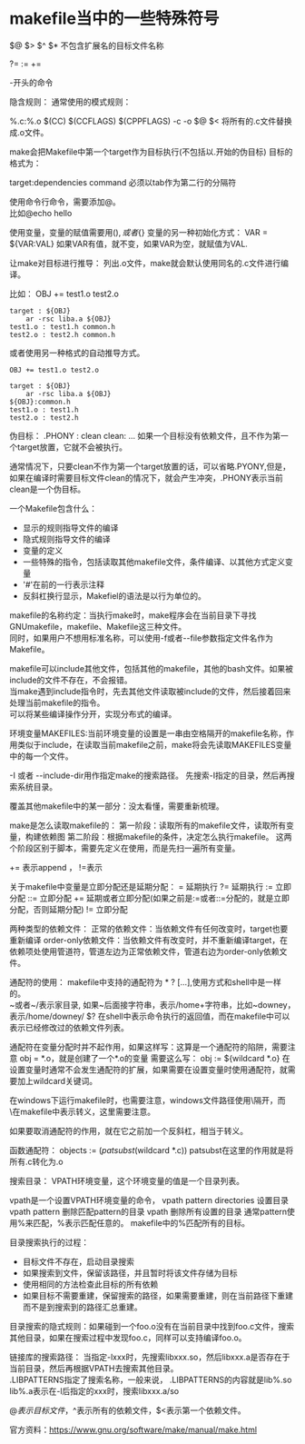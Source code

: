 # makefile当中的一些特殊符号

$@ $> $^
$* 不包含扩展名的目标文件名称

?= := +=

-开头的命令

隐含规则：
通常使用的模式规则：

%.c:%.o
	$(CC) $(CCFLAGS) $(CPPFLAGS) -c -o $@ $<
将所有的.c文件替换成.o文件。  



make会把Makefile中第一个target作为目标执行(不包括以.开始的伪目标)
目标的格式为：

target:dependencies
	command
必须以tab作为第二行的分隔符

使用命令行命令，需要添加@。  
比如@echo hello

使用变量，变量的赋值需要用$(),或者${}
变量的另一种初始化方式：
VAR = ${VAR:VAL}  如果VAR有值，就不变，如果VAR为空，就赋值为VAL.

让make对目标进行推导：
列出.o文件，make就会默认使用同名的.c文件进行编译。

比如：
	OBJ += test1.o test2.o
	
	target : ${OBJ}
	    ar -rsc liba.a ${OBJ}
	test1.o : test1.h common.h
	test2.o : test2.h common.h
	
或者使用另一种格式的自动推导方式。

	OBJ += test1.o test2.o
	
	target : ${OBJ}
	    ar -rsc liba.a ${OBJ}
	${OBJ}:common.h
	test1.o : test1.h
	test2.o : test2.h

伪目标：
.PHONY : clean
clean:
	...
如果一个目标没有依赖文件，且不作为第一个target放置，它就不会被执行。

通常情况下，只要clean不作为第一个target放置的话，可以省略.PYONY,但是，如果在编译时需要目标文件clean的情况下，就会产生冲突，.PHONY表示当前clean是一个伪目标。  

一个Makefile包含什么：
* 显示的规则指导文件的编译
* 隐式规则指导文件的编译
* 变量的定义
* 一些特殊的指令，包括读取其他makefile文件，条件编译、以其他方式定义变量
* '#'在前的一行表示注释
* 反斜杠换行显示，Makefiel的语法是以行为单位的。

makefile的名称约定：当执行make时，make程序会在当前目录下寻找GNUmakefile，makefile、Makefile这三种文件。  
同时，如果用户不想用标准名称，可以使用-f或者--file参数指定文件名作为Makefile。 


makefile可以include其他文件，包括其他的makefile，其他的bash文件。如果被include的文件不存在，不会报错。    
当make遇到include指令时，先去其他文件读取被include的文件，然后接着回来处理当前makefile的指令。  
可以将某些编译操作分开，实现分布式的编译。

环境变量MAKEFILES:当前环境变量的设置是一串由空格隔开的makefile名称，作用类似于include，在读取当前makefile之前，make将会先读取MAKEFILES变量中的每一个文件。  

-I 或者 --include-dir用作指定make的搜索路径。  先搜索-I指定的目录，然后再搜索系统目录。  

覆盖其他makefile中的某一部分：没太看懂，需要重新梳理。  

make是怎么读取makefile的：
第一阶段：读取所有的makefile文件，读取所有变量，构建依赖图
第二阶段：根据makefile的条件，决定怎么执行makefile。
这两个阶段区别于脚本，需要先定义在使用，而是先扫一遍所有变量。  


+= 表示append ， !=表示

关于makefile中变量是立即分配还是延期分配：
 =     延期执行
 ?=    延期执行
 :=    立即分配
 ::=   立即分配
 +=    延期或者立即分配(如果之前是:=或者::=分配的，就是立即分配，否则延期分配)
 !=    立即分配


两种类型的依赖文件：
正常的依赖文件：当依赖文件有任何改变时，target也要重新编译
order-only依赖文件：当依赖文件有改变时，并不重新编译target，在依赖项处使用管道符，管道左边为正常依赖文件，管道右边为order-only依赖文件。  


通配符的使用：
makefile中支持的通配符为 * ? [...],使用方式和shell中是一样的。  
~或者~/表示家目录,
如果~后面接字符串，表示/home+字符串，比如~downey，表示/home/downey/
$? 在shell中表示命令执行的返回值，而在makefile中可以表示已经修改过的依赖文件列表。  


通配符在变量分配时并不起作用，如果这样写：这算是一个通配符的陷阱，需要注意
obj = *.o，就是创建了一个\*.o的变量
需要这么写：
obj := ${wildcard *.o} 
在设置变量时通常不会发生通配符的扩展，如果需要在设置变量时使用通配符，就需要加上wildcard关键词。


在windows下运行makefile时，也需要注意，windows文件路径使用\隔开，而\在makefile中表示转义，这里需要注意。

如果要取消通配符的作用，就在它之前加一个反斜杠，相当于转义。

函数通配符：
objects := $(patsubst %.c,%.o,$(wildcard *.c))
patsubst在这里的作用就是将所有.c转化为.o

搜索目录：
VPATH环境变量，这个环境变量的值是一个目录列表。

vpath是一个设置VPATH环境变量的命令，
vpath pattern directories    设置目录
vpath pattern                删除匹配pattern的目录
vpath                        删除所有设置的目录
通常pattern使用%来匹配，%表示匹配任意的。
makefile中的%匹配所有的目标。  

目录搜索执行的过程：
* 目标文件不存在，启动目录搜索
* 如果搜索到文件，保留该路径，并且暂时将该文件存储为目标
* 使用相同的方法检查此目标的所有依赖
* 如果目标不需要重建，保留搜索的路径，如果需要重建，则在当前路径下重建而不是到搜索到的路径汇总重建。  

目录搜索的隐式规则：如果碰到一个foo.o没有在当前目录中找到foo.c文件，搜索其他目录，如果在搜索过程中发现foo.c，同样可以支持编译foo.o。 

链接库的搜索路径：
当指定-lxxx时，先搜索libxxx.so，然后libxxx.a是否存在于当前目录，然后再根据VPATH去搜索其他目录。  
 .LIBPATTERNS指定了搜索名称，一般来说， .LIBPATTERNS的内容就是lib%.so lib%.a表示在-l后指定的xxx时，搜索libxxx.a/so

 



$@表示目标文件，$^表示所有的依赖文件，$<表示第一个依赖文件。



官方资料：https://www.gnu.org/software/make/manual/make.html


















